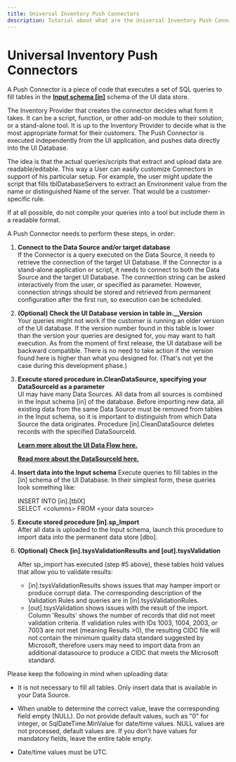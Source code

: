 ```yaml
---
title: Universal Inventory Push Connectors
description: Tutorial about what are the Universal Inventory Push Connectors that an ISV will have to develop in order to integrate their solution with UI.
---
```

# Universal Inventory Push Connectors

A Push Connector is a piece of code that executes a set of SQL queries to fill tables in the [**Input schema [in]**](Input-Schema.md) schema of the UI data store.

The Inventory Provider that creates the connector decides what form it takes. It can be a script, function, or other add-on module to their solution, or a stand-alone tool. It is up to the Inventory Provider to decide what is the most appropriate format for their customers. The Push Connector is executed independently from the UI application, and pushes data directly into the UI Database.​

The idea is that the actual queries/scripts that extract and upload data are readable/editable.  This way a User can easily customize Connectors in support of his particular setup. For example, the user might update the script that fills tblDatabaseServers to extract an Environment value from the name or distinguished Name of the server. That would be a customer-specific rule.

If at all possible, do not compile your queries into a tool but include them in a readable format.

A Push Connector needs to perform these steps, in order:

1. **Connect to the Data Source and/or target database**  
   ​If the Connector is a query executed on the Data Source, it needs to retrieve the connection of the target UI Database. If the Connector is a stand-alone application or script, it needs to connect to both the Data Source and the target UI Database. The connection string can be asked interactively from the user, or specified as parameter. However, connection strings should be stored and retrieved from permanent configuration after the first run, so execution can be scheduled.

2. **(Optional) Check the UI Database version in table in.__Version**  
   Your queries might not work if the customer is running an older version of the UI database. If the version number found in this table is lower than the version your queries are designed for, you may want to halt execution.
   As from the moment of first release, the UI database will be backward compatible. There is no need to take action if the version found here is higher than what you designed for. (That's not yet the case during this development phase.)

3. **Execute stored procedure in.CleanDataSource, specifying your DataSourceId as a parameter**  
   UI may have many Data Sources. All data from all sources is combined in the Input schema [in] of the database. Before importing new data, all existing data from the same Data Source must be removed from tables in the Input schema, so it is important to distinguish from which Data Source the data originates. Procedure [in].CleanDataSource deletes records with the specified DataSourceId.

   [**Learn more about the UI Data Flow here.​**](Data-Model.md)

   [**Read more about the DataSourceId here.**](Input-Schema.md)

4. **Insert data into the Input schema**
   Execute queries to fill tables in the [in] schema of the UI Database. In their simplest form, these queries look something like:
  
   ​INSERT INTO [in].[tblX]  
   SELECT &lt;columns> FROM &lt;your data source>

5. **Execute stored procedure [in].sp_Import**  
   After all data is uploaded to the Input schema, launch this procedure to import data into the permanent data store [dbo].

6. **(Optional) Check [in].tsysValidationResults and [out].tsysValidation**  

   After sp_import has executed (step #5 above), these tables hold values that allow you to validate results:
   - [in].tsysValidationResults shows issues that may hamper import or produce corrupt data. The corresponding description of the Validation Rules and queries are in [in].tsysValidationRules.
   - [out].tsysValidation shows issues with the result of the import. Column 'Results' shows the number of records that did not meet validation criteria. If validation rules with IDs 1003, 1004, 2003, or 7003 are not met (meaning Results >0), the resulting CIDC file will not contain the minimum quality data standard suggested by Microsoft, therefore users may need to import data from an additional datasource to produce a CIDC that meets the Microsoft standard.

Please keep the following in mind when uploading data:

- ​It is not necessary to fill all tables. Only insert data that is available in your Data Source.

- When unable to determine the correct value, leave the corresponding field empty (NULL). Do not provide default values, such as "0" for integer, or SqlDateTime.MinValue for date/time values. NULL values are not processed, default values are. If you don't have values for mandatory fields, leave the entire table empty.

- Date/time values must be UTC.